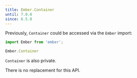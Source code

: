 ```yaml
---
title: Ember.Container
until: 7.0.0
since: 6.5.0
---
```



Previously, `Container` could be accessed via the `Ember` import:
```js
import Ember from 'ember';

Ember.Container
```
`Container` is also private.

There is no replacement for this API.
